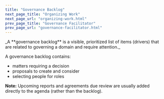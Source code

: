 ```yaml
---
title: "Governance Backlog"
next_page_title: "Organizing Work"
next_page_url: "organizing-work.html"
prev_page_title: "Governance Facilitator"
prev_page_url: "governance-facilitator.html"
---
```



<div class="card summary"><div class="card-body">_A **governance backlog** is a visible, prioritized list of items (drivers) that are related to governing a domain and require attention._
</div></div>

A governance backlog contains:

-   matters requiring a decision
-   proposals to create and consider
-   selecting people for roles

**Note:** Upcoming reports and agreements due review are usually added directly to the agenda (rather than the backlog).

